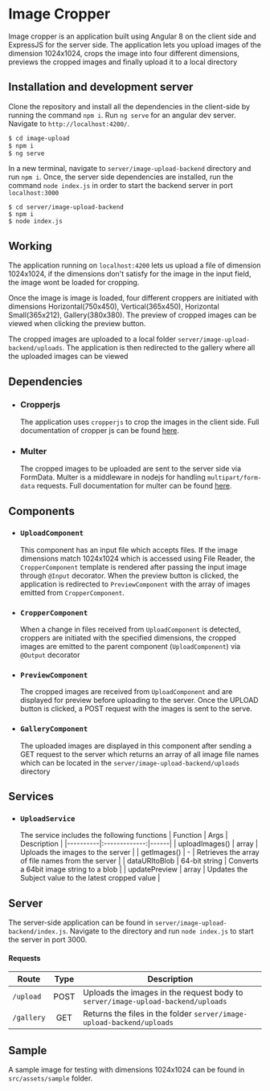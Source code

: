 # Image Cropper

Image cropper is an application built using Angular 8 on the client side and ExpressJS for the server side. The application lets you upload images of the dimension 1024x1024, crops the image into four different dimensions, previews the cropped images and finally upload it to a local directory

## Installation and development server

Clone the repository and install all the dependencies in the client-side by running the command `npm i`. Run `ng serve` for an angular dev server. Navigate to `http://localhost:4200/`. 

```sh   
$ cd image-upload
$ npm i
$ ng serve
```

In a new terminal, navigate to `server/image-upload-backend` directory and run `npm i`. Once, the server side dependencies are installed, run the command `node index.js` in order to start the backend server in port `localhost:3000`

```
$ cd server/image-upload-backend
$ npm i
$ node index.js
```

## Working

The application running on `localhost:4200` lets us upload a file of dimension 1024x1024, if the dimensions don't satisfy for the image in the input field, the image wont be loaded for cropping.

Once the image is image is loaded, four different croppers are initiated with dimensions Horizontal(750x450), Vertical(365x450), Horizontal Small(365x212), Gallery(380x380). The preview of cropped images can be viewed when clicking the preview button.

The cropped images are uploaded to a local folder `server/image-upload-backend/uploads`. The application is then redirected to the gallery where all the uploaded images can be viewed


## Dependencies

- ### Cropperjs
    The application uses `cropperjs` to crop the images in the client side. Full documentation of cropper js can be found [here](https://fengyuanchen.github.io/cropperjs/).

- ### Multer
    The cropped images to be uploaded are sent to the server side via FormData. Multer is a middleware in nodejs for handling `multipart/form-data` requests. Full documentation for multer can be found [here](https://github.com/expressjs/multer#readme).


## Components

- ### `UploadComponent`
    This component has an input file which accepts files. If the image dimensions match 1024x1024 which is accessed using File Reader, the `CropperComponent` template is rendered after passing the input image through `@Input` decorator. When the preview button is clicked, the application is redirected to `PreviewComponent` with the array of images emitted from `CropperComponent`.

- ### `CropperComponent`
    When a change in files received from `UploadComponent` is detected, croppers are initiated with the specified dimensions, the cropped images are emitted to the parent component (`UploadComponent`) via `@Output` decorator

- ### `PreviewComponent`
    The cropped images are received from `UploadComponent` and are displayed for preview before uploading to the server. Once the UPLOAD button is clicked, a POST request with the images is sent to the serve. 

- ### `GalleryComponent`
    The uploaded images are displayed in this component after sending a GET request to the server which returns an array of all image file names which can be located in the `server/image-upload-backend/uploads` directory


## Services

- ### `UploadService`
    The service includes the following functions
    | Function   |      Args      |  Description |
    |----------|:-------------:|------|
    | uploadImages() |  array | Uploads the images to the server |
    | getImages() |    -   |   Retrieves the array of file names from the server |
    | dataURItoBlob | 64-bit string |    Converts a 64bit image string to a blob |
    | updatePreview | array |    Updates the Subject value to the latest cropped value |


## Server

The server-side application can be found in `server/image-upload-backend/index.js`. Navigate to the directory and run `node index.js` to start the server in port 3000.

#### Requests
| Route   |      Type      |  Description |
|----------|:-------------:|------|
| `/upload` |  POST | Uploads the images in the request body to `server/image-upload-backend/uploads` |
| `/gallery` |    GET  |   Returns the files in the folder `server/image-upload-backend/uploads`  |


## Sample

A sample image for testing with dimensions 1024x1024 can be found in `src/assets/sample` folder.
